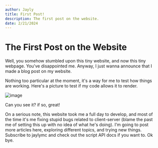 ```yaml
---
author: Jayly
title: First Post!
description: The first post on the website.
date: 2/21/2024
---
```


# The First Post on the Website

Well, you somehow stumbled upon this tiny website, and now this tiny webpage. You've disappointed me. Anyway, I just wanna announce that I made a blog post on my website.

Nothing too particular at the moment, it's a way for me to test how things are working. Here's a picture to test if my code allows it to render.

![image](/assets/posts/my-first-article/ingame-screenshot.png)

Can you see it? if so, great!

On a serious note, this website took me a full day to develop, and most of the time it's me fixing stupid bugs related to client-server (blame the past me of setting this up with no idea of what he's doing). I'm going to post more articles here, exploring different topics, and trying new things. Subscribe to jaylymc and check out the script API docs if you want to. Ok bye.

